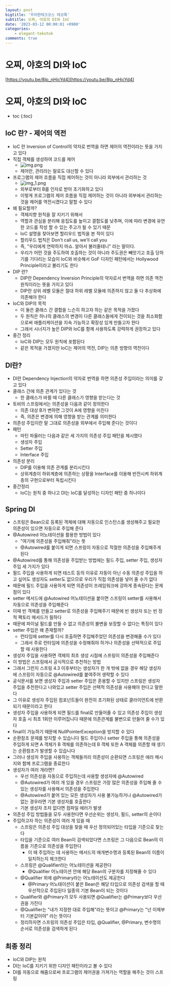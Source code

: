 ```yaml
---
layout: post
bigtitle: '우아한테크코스 테코톡'
subtitle: 오찌, 야호의 DI와 IoC
date: '2023-03-12 00:00:01 +0900'
categories:
    - elegant-tekotok
comments: true
---
```


# 오찌, 야호의 DI와 IoC
[https://youtu.be/8lp_nHicYd4](https://youtu.be/8lp_nHicYd4)

# 오찌, 야호의 DI와 IoC
* toc
{:toc}

## IoC 란? - 제어의 역전 
+ IoC 란 Inversion of Control의 약자로 번역을 하면 제어의 역전이라는 뜻을 가지고 있다
+ 직접 객체를 생성하여 코드를 제어 
  + ![img.png](../../../assets/img/elegant-tekotok/OCHI-YAY-DI-IoC.png)
  + 제어란, 관리라는 말로도 대신할 수 있다
+ 프로그램의 제어 흐름을 직접 제어하는 것이 아니라 외부에서 관리하는 것
  + ![img_1.png](../../../assets/img/elegant-tekotok/OCHI-YAY-DI-IoC2.png)
  + 외부로부터 B를 인자로 받아 초기화하고 있다
  + 이렇게 프로그램의 제어 흐름을 직접 제어하는 것이 아니라 외부에서 관리하는 것을 제어를 역전시켰다고 말할 수 있다
+ 왜 필요할까?
  + 객체지향 원칙을 잘 지키기 위해서
  + 역할과 관심을 분리해 응집도를 높이고 결합도를 낮추며, 이에 따라 변경에 유연한 코드를 작성 할 수 있는 주고가 될 수 있기 때문
  + IoC 설명을 찾아보면 할리우드 법칙을 본 적이 있다
  + 할리우드 법칙은 Don't call us, we'll call you
  + 즉, "우리에게 연락하지 마쇼. 알아서 불러줄테니" 라는 말이다.
  + 우리가 어떤 것을 주도하여 호출하는 것이 아니라 주도권은 빼앗기고 호출 당하기를 기다리는 모습이 IoC와 비슷해서 GoF 디자인 패턴에서는 Hollywood Principle이라고 불리기도 한다
+ DIP 란?
  + DIP란 Dependency Inversion Principle의 약자로서 번역을 하면 의존 역전 원칙이라는 뜻을 가지고 있다
  + DIP란 상위 레벨 모듈은 절대 하위 레벨 모듈에 의존하지 않고 둘 다 추상화에 의존해야 한다
+ IoC와 DIP의 목적
  + 이 둘은 클래스 간 결합을 느슨히 하고자 하는 같은 목적을 가졌다
  + 두 원칙은 하나의 클래스의 변경이 다른 클래스들에게 전이되는 것을 최소화함으로써 애플리케이션을 지속 가능하고 확장성 있게 만들고자 한다
  + 그래서 시너지가 높은 DIP와 IoC를 함께 사용하도록 강력하게 권장하고 있다
+ 중간 정리
  + IoC와 DIP는 모두 원칙에 포함된다
  + 같은 목적을 가졌지만 IoC는 제어의 역전, DIP는 의존 방향의 역전이다

## DI란?
+ DI란 Dependency Injection의 약자로 번역을 하면 의존성 주입이라는 의미를 갖고 있다
+ 클래스 간에 의존 관계가 있다는 것
  + 한 클래스가 바뀔 때 다른 클래스가 영향을 받는다는 것 
+ 토비의 스프링에서는 의존성을 다음과 같이 정의한다
  + 의존 대상 B가 변하면 그것이 A에 영향을 미친다
  + 즉, 의존은 변경에 의해 영향을 받는 관계를 의미한다
+ 의존성 주입이란 말 그대로 의존성을 외부에서 주입해 준다는 것이다
+ 패턴
  + 마틴 파울러는 다음과 같은 세 가지의 의존성 주입 패턴을 제시했다
  + 생성자 주입
  + Setter 주입
  + Interface 주입
+ 의존성 분리
  + DIP를 이용해 의존 관계를 분리시킨다
  + 상위계층이 하위계층에 의존하는 상황을 Interface를 이용해 반전시켜 하위계층의 구현으로부터 독립시킨다 
+ 중간정리
  + IoC는 원칙 중 하나고 DI는 IoC를 달성하는 디자인 패턴 중 하나이다

## Spring DI
+ 스프링은 Bean으로 등록된 객체에 대해 자동으로 인스턴스를 생성해주고 필요한 의존성이 있으면 자동으로 주입해 준다
+ @Autowired 어노테이션을 활용한 방법이 있다 
  + "여기에 의존성을 주입해줘"라는 뜻
  + @Autowired를 붙이게 되면 스프링이 자동으로 적절한 의존성을 주입해주게 된다
+ @Autowired를 통해 의존성을 주입받는 방법에는 필드 주입, setter 주입, 생성자 주입 세 가지가 있다
+ 필드 주입을 사용하게 되면 테스트 등의 이유로 자동이 아닌 수동 의존성 주입을 하고 싶어도 생성자도 setter도 없으므로 우리가 직접 의존성을 넣어 줄 수가 없다
+ 때문에 필드 주입을 사용하게 되면 의존성이 프레임워크에 강하게 종속된다는 문제점이 있다
+ setter 메서드에 @Autowired 어노테이션을 붙이면 스프링이 setter를 사용해서 자동으로 의존성을 주입해준다
+ 이때 빈 객체를 만들고 setter로 의존성을 주입해주기 때문에 빈 생성자 또는 빈 정적 팩토리 메서드가 필하다
+ 때문에 파이널 필드를 만들 수 없고 의존성의 불변을 보장할 수 없다는 특징이 있다
+ setter 주입은 왜 존재할까?
  + 런타임에 setter를 다시 호출하면 주입해주었던 의존성을 변경해줄 수가 있다
  + 그래서 주로 런타임에 의존성을 수정해줘야 하거나 의존성을 선택적으로 주입할 때 사용한다
+ 생성자 주입을 사용하면 객체의 최초 생성 시점에 스프링이 의존성을 주입해준다
+ 이 방법은 스프링에서 공식적으로 추천하는 방법
+ 그래서 그런지 스프링 4.3 이후부터는 생성자가 한 개 밖에 없을 경우 해당 생성자에 스프링이 자동으로 @Autowired를 붙여주어 생략할 수 있다
+ 공식문서를 보면 생성자 주입과 setter 주입은 혼용할 수 있지만 스프링은 생성자 주입을 추천한다고 나와있고 setter 주입은 선택적 의존성을 사용해야 한다고 말한다
+ 그 이유로 생성자 주입된 컴포넌트들이 완전히 초기화된 상태로 클라이언트에 반환되기 때문이라고 한다
+ 생성자 주입을 사용하게 되면 필드를 final로 만들어줄 수 있고 의존성 주입이 생성자 호출 시 최초 1회만 이루어집니다 때문에 의존관계를 불변으로 만들어 줄 수가 있다
+ final이 가능하기 때문에 NullPointerException을 방지할 수 있다
+ 순환참조 문제를 방지할 수 있습니다 필드 주입이나 setter 주입을 통해 의존성을 주입하게 되면 A 객체가 B 객체를 의존하는데 B 객체 또한 A 객체를 의존할 때 생기는 순환참조가 발생할 수 있습니다
+ 그러나 생성자 주입을 사용하는 객체들끼리 의존성이 순환되면 스프링은 에러 메시지와 함께 프로그램을 종료한다
+ 생성자가 여러 개라면?
  + 우선 의존성을 자동으로 주입하는데 사용할 생성자에 @Autowired
  + @Autowired가 여러 개 있을 경우 스프링은 가장 많은 의존성을 주입해 줄 수 있는 생성자를 사용해서 의존성을 주입한다
  + @Autowired가 붙어 있는 모든 생성자가 사용 불가능하거나 @Autowired가 없는 경우라면 기본 생성자를 호출한다
  + 기본 생성자 조차 없다면 컴파일 에러가 발생
+ 의존성 주입 방법들을 모두 사용한다면 우선순위는 생성자, 필드, setter의 순이다
+ 주입하고자 하는 의존성이 여러 개 있을 때
  + 스프링은 의존성 주입 대상을 찾을 때 우선 정의되어있는 타입을 기준으로 찾는다
  + 타입을 기준으로 여러 Bean이 검색되었다면 스프링은 그 다음으로 Bean의 이름을 기준으로 의존성을 주입한다
    + 이 때 주입하는 데 사용하는 메서드의 매개변수명과 등록된 Bean의 이름이 일치하는지 체크한다
  + 스프링은 @Qualifier라는 어노테이션을 제공한다
    + @Qualifier 어노테이션 안에 해당 Bean의 구분자를 지정해줄 수 있다
  + @Qualifier 외에 @Primary라는 어노테이션도 제공한다 
    + @Primary 어노테이션이 붙은 Bean은 해당 타입으로 의존성 검색을 할 때 우선적으로 주입된다 일종의 기본 Bean이 되는 것이다
  + Qualifier와 @Primary가 모두 사용되면 @Qualifier는 @Primary보다 우선권을 가진다
  + @Qualifier는 "내가 지정한 대로 주입해"라는 뜻이고 @Primary는 "넌 이제부터 기본값이야" 라는 뜻이다
  + 정리하자면 스프링의 의존성 주입은 타입, @Qualifier, @Primary, 변수명의 순서로 의존성을 검색하게 된다

## 최종 정리 
+ IoC와 DIP는 원칙
+ DI는 IoC를 지키기 위한 디자인 패턴이라고 볼 수 있다
+ DI를 자동으로 해줌으로써 프로그램의 제어권을 가져가는 역할을 해주는 것이 스프링
